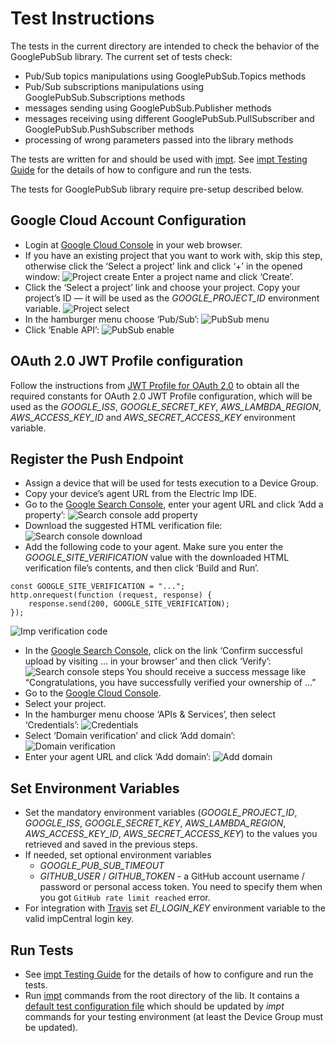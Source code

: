 # Test Instructions

The tests in the current directory are intended to check the behavior of the GooglePubSub library. The current set of tests check:
- Pub/Sub topics manipulations using GooglePubSub.Topics methods
- Pub/Sub subscriptions manipulations using GooglePubSub.Subscriptions methods
- messages sending using GooglePubSub.Publisher methods
- messages receiving using different GooglePubSub.PullSubscriber and GooglePubSub.PushSubscriber methods
- processing of wrong parameters passed into the library methods

The tests are written for and should be used with [impt](https://github.com/electricimp/imp-central-impt). See [impt Testing Guide](https://github.com/electricimp/imp-central-impt/blob/master/TestingGuide.md) for the details of how to configure and run the tests.

The tests for GooglePubSub library require pre-setup described below.

## Google Cloud Account Configuration

- Login at [Google Cloud Console](https://console.cloud.google.com) in your web browser.
- If you have an existing project that you want to work with, skip this step, otherwise click the ‘Select a project’ link and click ‘+’ in the opened window:
![Project create](http://imgur.com/2FbH9S6.png)
Enter a project name and click ‘Create’.
- Click the ‘Select a project’ link and choose your project.
Copy your project’s ID &mdash; it will be used as the *GOOGLE_PROJECT_ID* environment variable.
![Project select](http://imgur.com/PR9U25p.png)
- In the hamburger menu choose ‘Pub/Sub’:
![PubSub menu](http://imgur.com/81zNGg1.png)
- Click ‘Enable API’:
![PubSub enable](http://imgur.com/MS7MnZK.png)

## OAuth 2.0 JWT Profile configuration

Follow the instructions from [JWT Profile for OAuth 2.0](https://github.com/electricimp/OAuth-2.0/tree/master/examples#jwt-profile-for-oauth-20) to obtain all the required constants for OAuth 2.0 JWT Profile configuration, which will be used as the *GOOGLE_ISS*, *GOOGLE_SECRET_KEY*, *AWS_LAMBDA_REGION*, *AWS_ACCESS_KEY_ID* and *AWS_SECRET_ACCESS_KEY* environment variable.

## Register the Push Endpoint
- Assign a device that will be used for tests execution to a Device Group.
- Copy your device’s agent URL from the Electric Imp IDE.
- Go to the [Google Search Console](https://www.google.com/webmasters/tools), enter your agent URL and click ‘Add a property’:
![Search console add property](http://imgur.com/ZFpLQHY.png)
- Download the suggested HTML verification file:
![Search console download](http://imgur.com/AEe7O69.png)
- Add the following code to your agent. Make sure you enter the *GOOGLE_SITE_VERIFICATION* value with the downloaded HTML verification file’s contents, and then click ‘Build and Run’.
```squirrel
const GOOGLE_SITE_VERIFICATION = "...";
http.onrequest(function (request, response) {
    response.send(200, GOOGLE_SITE_VERIFICATION);
});
```
![Imp verification code](http://imgur.com/HzSt05P.png)
- In the [Google Search Console](https://www.google.com/webmasters/tools), click on the link ‘Confirm successful upload by visiting ... in your browser’ and then click ‘Verify’:
![Search console steps](http://imgur.com/l8z6WvP.png)
You should receive a success message like “Congratulations, you have successfully verified your ownership of ...”
- Go to the [Google Cloud Console](https://console.cloud.google.com).
- Select your project.
- In the hamburger menu choose ‘APIs & Services’, then select ‘Credentials’:
![Credentials](http://imgur.com/ewnRN6i.png)
- Select ‘Domain verification’ and click ‘Add domain’:
![Domain verification](http://imgur.com/XfQwV1f.png)
- Enter your agent URL and click ‘Add domain’:
![Add domain](http://imgur.com/SmNDmsf.png)

## Set Environment Variables

- Set the mandatory environment variables (*GOOGLE_PROJECT_ID*, *GOOGLE_ISS*, *GOOGLE_SECRET_KEY*, *AWS_LAMBDA_REGION*, *AWS_ACCESS_KEY_ID*, *AWS_SECRET_ACCESS_KEY*) to the values you retrieved and saved in the previous steps.
- If needed, set optional environment variables 
    - *GOOGLE_PUB_SUB_TIMEOUT* 
    - *GITHUB_USER* / *GITHUB_TOKEN* - a GitHub account username / password or personal access token. You need to specify them when you got `GitHub rate limit reached` error.
- For integration with [Travis](https://travis-ci.org) set *EI_LOGIN_KEY* environment variable to the valid impCentral login key.

## Run Tests

- See [impt Testing Guide](https://github.com/electricimp/imp-central-impt/blob/master/TestingGuide.md) for the details of how to configure and run the tests.
- Run [impt](https://github.com/electricimp/imp-central-impt) commands from the root directory of the lib. It contains a [default test configuration file](../.impt.test) which should be updated by *impt* commands for your testing environment (at least the Device Group must be updated).
